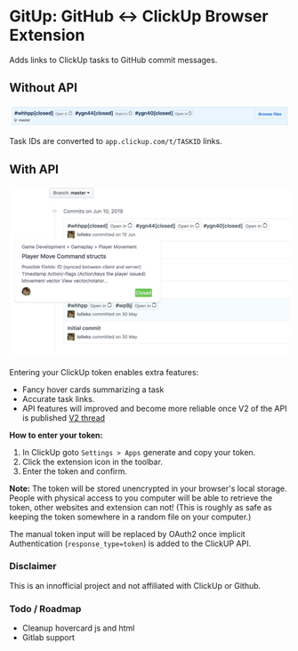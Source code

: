 # GitUp: GitHub <-> ClickUp Browser Extension

Adds links to ClickUp tasks to GitHub commit messages.

## Without API

![NO-API](./screenshots/no-api.png)

Task IDs are converted to `app.clickup.com/t/TASKID` links.

## With API

![API](./screenshots/api.png)

Entering your ClickUp token enables extra features:

* Fancy hover cards summarizing a task
* Accurate task links.
* API features will improved and become more reliable once V2 of the API is published [V2 thread](https://clickup.canny.io/20/p/api-v2)

**How to enter your token:**

1. In ClickUp goto `Settings > Apps` generate and copy your token.
2. Click the extension icon in the toolbar.
3. Enter the token and confirm.

**Note:** The token will be stored unencrypted in your browser's local storage. People with physical access to you computer will be able to retrieve the token, other websites and extension can not! (This is roughly as safe as keeping the token somewhere in a random file on your computer.)

The manual token input will be replaced by OAuth2 once implicit Authentication (`response_type=token`) is added to the ClickUP API.

### Disclaimer

This is an innofficial project and not affiliated with ClickUp or Github.

### Todo / Roadmap

* Cleanup hovercard js and html
* Gitlab support

